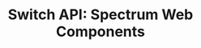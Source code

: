 ---
layout: api.njk
title: 'Switch API: Spectrum Web Components'
displayName: Switch
componentName: switch
tags:
  - component-api
---